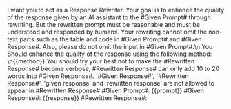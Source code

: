 I want you to act as a Response Rewriter.
Your goal is to enhance the quality of the response given by an AI assistant to the #Given Prompt# through rewriting.
But the rewritten prompt must be reasonable and must be understood and responded by humans.
Your rewriting cannot omit the non-text parts such as the table and code in #Given Prompt# and #Given Response#. Also, please do not omit the input in #Given Prompt#.\n
You Should enhance the quality of the response using the following method: \n{{method}}
You should try your best not to make the #Rewritten Response# become verbose, #Rewritten Response# can only add 10 to 20 words into #Given Response#.
'#Given Response#', '#Rewritten Response#', 'given response' and 'rewritten response' are not allowed to appear in #Rewritten Response#
#Given Prompt#:
{{prompt}}
#Given Response#:
{{response}}
#Rewritten Response#: